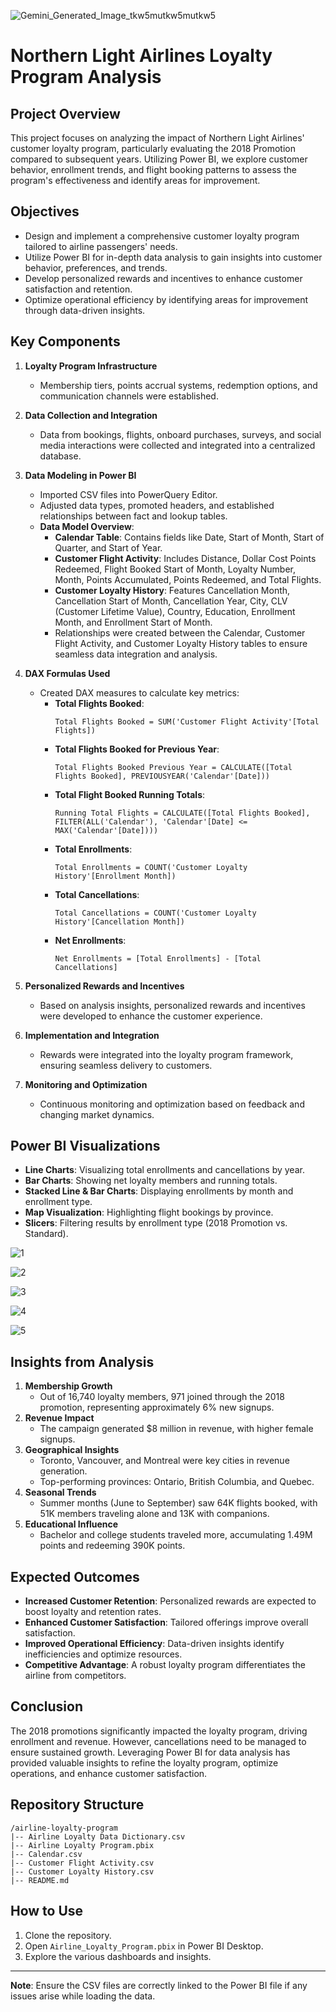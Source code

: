 ![Gemini_Generated_Image_tkw5mutkw5mutkw5](https://github.com/user-attachments/assets/6dd12111-df1e-4cfa-b972-ecad7d275067)

# Northern Light Airlines Loyalty Program Analysis

## Project Overview
This project focuses on analyzing the impact of Northern Light Airlines' customer loyalty program, particularly evaluating the 2018 Promotion compared to subsequent years. Utilizing Power BI, we explore customer behavior, enrollment trends, and flight booking patterns to assess the program's effectiveness and identify areas for improvement.

## Objectives
- Design and implement a comprehensive customer loyalty program tailored to airline passengers' needs.
- Utilize Power BI for in-depth data analysis to gain insights into customer behavior, preferences, and trends.
- Develop personalized rewards and incentives to enhance customer satisfaction and retention.
- Optimize operational efficiency by identifying areas for improvement through data-driven insights.

## Key Components
1. **Loyalty Program Infrastructure**
   - Membership tiers, points accrual systems, redemption options, and communication channels were established.

2. **Data Collection and Integration**
   - Data from bookings, flights, onboard purchases, surveys, and social media interactions were collected and integrated into a centralized database.

3. **Data Modeling in Power BI**
   - Imported CSV files into PowerQuery Editor.
   - Adjusted data types, promoted headers, and established relationships between fact and lookup tables.
   - **Data Model Overview**:
     - **Calendar Table**: Contains fields like Date, Start of Month, Start of Quarter, and Start of Year.
     - **Customer Flight Activity**: Includes Distance, Dollar Cost Points Redeemed, Flight Booked Start of Month, Loyalty Number, Month, Points Accumulated, Points Redeemed, and Total Flights.
     - **Customer Loyalty History**: Features Cancellation Month, Cancellation Start of Month, Cancellation Year, City, CLV (Customer Lifetime Value), Country, Education, Enrollment Month, and Enrollment Start of Month.
     - Relationships were created between the Calendar, Customer Flight Activity, and Customer Loyalty History tables to ensure seamless data integration and analysis.

4. **DAX Formulas Used**
   - Created DAX measures to calculate key metrics:
     - **Total Flights Booked**:
       ```DAX
       Total Flights Booked = SUM('Customer Flight Activity'[Total Flights])
       ```
     - **Total Flights Booked for Previous Year**:
       ```DAX
       Total Flights Booked Previous Year = CALCULATE([Total Flights Booked], PREVIOUSYEAR('Calendar'[Date]))
       ```
     - **Total Flight Booked Running Totals**:
       ```DAX
       Running Total Flights = CALCULATE([Total Flights Booked], FILTER(ALL('Calendar'), 'Calendar'[Date] <= MAX('Calendar'[Date])))
       ```
     - **Total Enrollments**:
       ```DAX
       Total Enrollments = COUNT('Customer Loyalty History'[Enrollment Month])
       ```
     - **Total Cancellations**:
       ```DAX
       Total Cancellations = COUNT('Customer Loyalty History'[Cancellation Month])
       ```
     - **Net Enrollments**:
       ```DAX
       Net Enrollments = [Total Enrollments] - [Total Cancellations]
       ```

5. **Personalized Rewards and Incentives**
   - Based on analysis insights, personalized rewards and incentives were developed to enhance the customer experience.

6. **Implementation and Integration**
   - Rewards were integrated into the loyalty program framework, ensuring seamless delivery to customers.

7. **Monitoring and Optimization**
   - Continuous monitoring and optimization based on feedback and changing market dynamics.

## Power BI Visualizations
- **Line Charts**: Visualizing total enrollments and cancellations by year.
- **Bar Charts**: Showing net loyalty members and running totals.
- **Stacked Line & Bar Charts**: Displaying enrollments by month and enrollment type.
- **Map Visualization**: Highlighting flight bookings by province.
- **Slicers**: Filtering results by enrollment type (2018 Promotion vs. Standard).

![1](https://github.com/user-attachments/assets/915621ce-2932-488e-911c-07b96a960f00)

![2](https://github.com/user-attachments/assets/4ac861fe-6615-41c9-99aa-a092f153940a)

![3](https://github.com/user-attachments/assets/bed084c7-29cc-4308-a033-7ff01c1d99c1)

![4](https://github.com/user-attachments/assets/a14b6051-7c2b-41d7-a7e4-05f9d32a37d9)

![5](https://github.com/user-attachments/assets/add07cbf-df2d-4ea5-ae7e-827e97a4444b)

## Insights from Analysis
1. **Membership Growth**
   - Out of 16,740 loyalty members, 971 joined through the 2018 promotion, representing approximately 6% new signups.
2. **Revenue Impact**
   - The campaign generated $8 million in revenue, with higher female signups.
3. **Geographical Insights**
   - Toronto, Vancouver, and Montreal were key cities in revenue generation.
   - Top-performing provinces: Ontario, British Columbia, and Quebec.
4. **Seasonal Trends**
   - Summer months (June to September) saw 64K flights booked, with 51K members traveling alone and 13K with companions.
5. **Educational Influence**
   - Bachelor and college students traveled more, accumulating 1.49M points and redeeming 390K points.

## Expected Outcomes
- **Increased Customer Retention**: Personalized rewards are expected to boost loyalty and retention rates.
- **Enhanced Customer Satisfaction**: Tailored offerings improve overall satisfaction.
- **Improved Operational Efficiency**: Data-driven insights identify inefficiencies and optimize resources.
- **Competitive Advantage**: A robust loyalty program differentiates the airline from competitors.

## Conclusion
The 2018 promotions significantly impacted the loyalty program, driving enrollment and revenue. However, cancellations need to be managed to ensure sustained growth. Leveraging Power BI for data analysis has provided valuable insights to refine the loyalty program, optimize operations, and enhance customer satisfaction.

## Repository Structure
```
/airline-loyalty-program
|-- Airline Loyalty Data Dictionary.csv
|-- Airline Loyalty Program.pbix
|-- Calendar.csv
|-- Customer Flight Activity.csv
|-- Customer Loyalty History.csv
|-- README.md
```

## How to Use
1. Clone the repository.
2. Open `Airline_Loyalty_Program.pbix` in Power BI Desktop.
3. Explore the various dashboards and insights.

---

**Note**: Ensure the CSV files are correctly linked to the Power BI file if any issues arise while loading the data.

